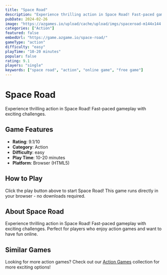 ```yaml
---
title: "Space Road"
description: "Experience thrilling action in Space Road! Fast-paced gameplay with exciting challenges."
pubDate: 2024-02-26
image: "https://azgames.io/upload/cache/upload/imgs/spaceroad-m144x144.webp"
categories: ["Action"]
featured: false
embedUrl: "https://game.azgame.io/space-road/"
gameType: "action"
difficulty: "easy"
playTime: "10-20 minutes"
popular: false
rating: 9.1
players: "single"
keywords: ["space road", "action", "online game", "free game"]
---
```


# Space Road

Experience thrilling action in Space Road! Fast-paced gameplay with exciting challenges.

## Game Features

- **Rating**: 9.1/10
- **Category**: Action
- **Difficulty**: easy
- **Play Time**: 10-20 minutes
- **Platform**: Browser (HTML5)

## How to Play

Click the play button above to start Space Road! This game runs directly in your browser - no downloads required.

## About Space Road

Experience thrilling action in Space Road! Fast-paced gameplay with exciting challenges. Perfect for players who enjoy action games and want to have fun online.

## Similar Games

Looking for more action games? Check out our [Action Games](/categories/action) collection for more exciting options!
